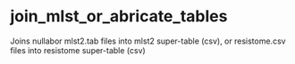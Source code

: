 # join_mlst_or_abricate_tables
Joins nullabor mlst2.tab files into mlst2 super-table (csv), or resistome.csv files into resistome super-table (csv)
